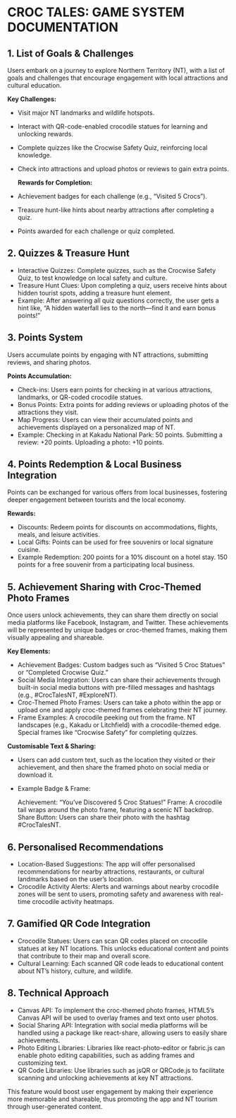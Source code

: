 # CROC TALES: GAME SYSTEM DOCUMENTATION
## 1. List of Goals & Challenges
Users embark on a journey to explore Northern Territory (NT), with a list of goals and challenges that encourage engagement with local attractions and cultural education.

**Key Challenges:**

- Visit major NT landmarks and wildlife hotspots.
- Interact with QR-code-enabled crocodile statues for learning and unlocking rewards.
- Complete quizzes like the Crocwise Safety Quiz, reinforcing local knowledge.
- Check into attractions and upload photos or reviews to gain extra points.

  **Rewards for Completion:**

- Achievement badges for each challenge (e.g., “Visited 5 Crocs”).
- Treasure hunt-like hints about nearby attractions after completing a quiz.
- Points awarded for each challenge or quiz completed.
## 2. Quizzes & Treasure Hunt
- Interactive Quizzes: Complete quizzes, such as the Crocwise Safety Quiz, to test knowledge on local safety and culture.
- Treasure Hunt Clues: Upon completing a quiz, users receive hints about hidden tourist spots, adding a treasure hunt element.
- Example:
After answering all quiz questions correctly, the user gets a hint like, “A hidden waterfall lies to the north—find it and earn bonus points!”
## 3. Points System
Users accumulate points by engaging with NT attractions, submitting reviews, and sharing photos.

**Points Accumulation:**

- Check-ins: Users earn points for checking in at various attractions, landmarks, or QR-coded crocodile statues.
- Bonus Points: Extra points for adding reviews or uploading photos of the attractions they visit.
- Map Progress: Users can view their accumulated points and achievements displayed on a personalized map of NT.
- Example:
   Checking in at Kakadu National Park: 50 points.
   Submitting a review: +20 points.
   Uploading a photo: +10 points.
## 4. Points Redemption & Local Business Integration
Points can be exchanged for various offers from local businesses, fostering deeper engagement between tourists and the local economy.

**Rewards:**

- Discounts: Redeem points for discounts on accommodations, flights, meals, and leisure activities.
- Local Gifts: Points can be used for free souvenirs or local signature cuisine.
- Example Redemption:
  200 points for a 10% discount on a hotel stay.
  150 points for a free souvenir from a participating local business.
## 5. Achievement Sharing with Croc-Themed Photo Frames
Once users unlock achievements, they can share them directly on social media platforms like Facebook, Instagram, and Twitter. These achievements will be represented by unique badges or croc-themed frames, making them visually appealing and shareable.

**Key Elements:**

- Achievement Badges: Custom badges such as “Visited 5 Croc Statues” or “Completed Crocwise Quiz.”
- Social Media Integration: Users can share their achievements through built-in social media buttons with pre-filled messages and hashtags (e.g., #CrocTalesNT, #ExploreNT).
- Croc-Themed Photo Frames: Users can take a photo within the app or upload one and apply croc-themed frames celebrating their NT journey.
- Frame Examples:
   A crocodile peeking out from the frame.
   NT landscapes (e.g., Kakadu or Litchfield) with a crocodile-themed edge.
   Special frames like “Crocwise Safety” for completing quizzes.
  
**Customisable Text & Sharing:**

- Users can add custom text, such as the location they visited or their achievement, and then share the framed photo on social media or download it.
- Example Badge & Frame:

   Achievement: “You’ve Discovered 5 Croc Statues!”
   Frame: A crocodile tail wraps around the photo frame, featuring a scenic NT backdrop.
   Share Button: Users can share their photo with the hashtag #CrocTalesNT.
## 6. Personalised Recommendations
- Location-Based Suggestions: The app will offer personalised recommendations for nearby attractions, restaurants, or cultural landmarks based on the user’s location.
- Crocodile Activity Alerts: Alerts and warnings about nearby crocodile zones will be sent to users, promoting safety and awareness with real-time crocodile activity heatmaps.
## 7. Gamified QR Code Integration
- Crocodile Statues: Users can scan QR codes placed on crocodile statues at key NT locations. This unlocks educational content and points that contribute to their map and overall score.
- Cultural Learning: Each scanned QR code leads to educational content about NT’s history, culture, and wildlife.
## 8. Technical Approach
- Canvas API: To implement the croc-themed photo frames, HTML5’s Canvas API will be used to overlay frames and text onto user photos.
- Social Sharing API: Integration with social media platforms will be handled using a package like react-share, allowing users to easily share achievements.
- Photo Editing Libraries: Libraries like react-photo-editor or fabric.js can enable photo editing capabilities, such as adding frames and customizing text.
- QR Code Libraries: Use libraries such as jsQR or QRCode.js to facilitate scanning and unlocking achievements at key NT attractions.

This feature would boost user engagement by making their experience more memorable and shareable, thus promoting the app and NT tourism through user-generated content.
